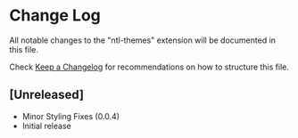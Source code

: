 # Change Log

All notable changes to the "ntl-themes" extension will be documented in this file.

Check [Keep a Changelog](http://keepachangelog.com/) for recommendations on how to structure this file.

## [Unreleased]

- Minor Styling Fixes (0.0.4)
- Initial release
